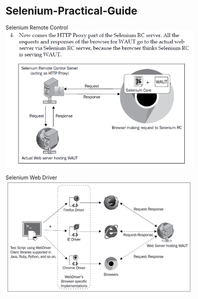 # Selenium-Practical-Guide


Selenium Remote Control
![Selenium Remote Control](/SeleniumRC_3.PNG?raw=true "Selenium Remote Control")

Selenium Web Driver
![Selenium Web Driver](/SeleniumWD.PNG?raw=true "Selenium Web Driver")


